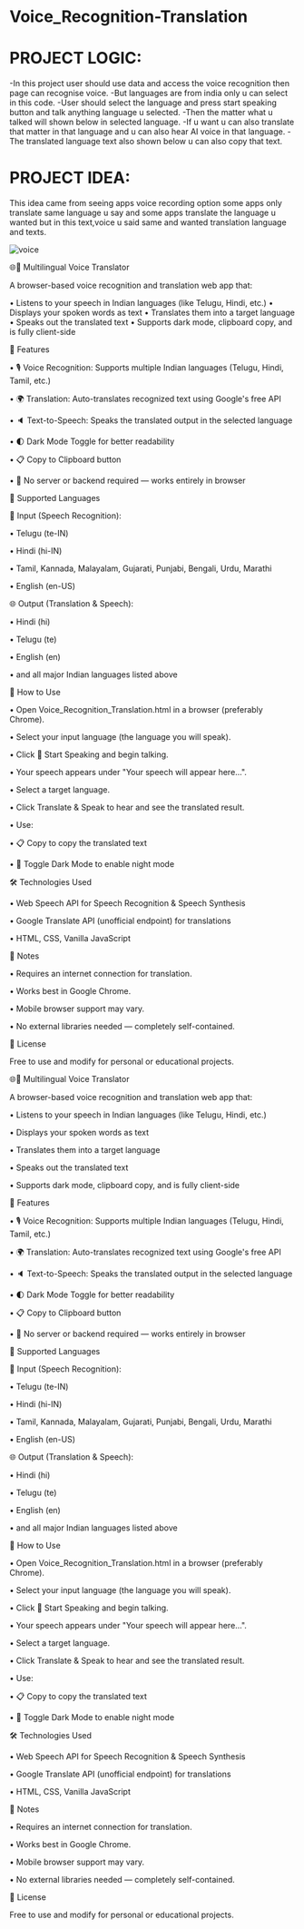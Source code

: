 # Voice_Recognition-Translation
# PROJECT LOGIC:
-In this project user should use data and access the voice recognition then page can recognise voice.
-But languages are from india only u can select in this code.
-User should select the language and press start speaking button and talk anything language u selected.
-Then the matter what u talked will shown below in selected language.
-If u want u can also translate that matter in that language and u can also hear AI voice in that language.
-The translated language text also shown below u can also copy that text.

# PROJECT IDEA:
This idea came from seeing apps voice recording option some apps only translate same language u say and some apps translate the language u wanted but in this text,voice u said same and wanted translation language and texts.

![voice](https://github.com/user-attachments/assets/dec36d1f-c5c3-4911-b2d6-2afc59bc6453)


🌐🎤 Multilingual Voice Translator

A browser-based voice recognition and translation web app that:

• Listens to your speech in Indian languages (like Telugu, Hindi, etc.)
• Displays your spoken words as text
• Translates them into a target language
• Speaks out the translated text
• Supports dark mode, clipboard copy, and is fully client-side

🧠 Features

• 🎙️ Voice Recognition: Supports multiple Indian languages (Telugu, Hindi, Tamil, etc.)

• 🌍 Translation: Auto-translates recognized text using Google's free API

• 🔈 Text-to-Speech: Speaks the translated output in the selected language

• 🌓 Dark Mode Toggle for better readability

• 📋 Copy to Clipboard button

• 🚫 No server or backend required — works entirely in browser

🧪 Supported Languages

🎤 Input (Speech Recognition):

• Telugu (te-IN)

• Hindi (hi-IN)

• Tamil, Kannada, Malayalam, Gujarati, Punjabi, Bengali, Urdu, Marathi

• English (en-US)

🌐 Output (Translation & Speech):

• Hindi (hi)

• Telugu (te)

• English (en)

• and all major Indian languages listed above

🚀 How to Use

• Open Voice_Recognition_Translation.html in a browser (preferably Chrome).

• Select your input language (the language you will speak).

• Click 🎤 Start Speaking and begin talking.

• Your speech appears under "Your speech will appear here...".

• Select a target language.

• Click Translate & Speak to hear and see the translated result.

• Use: 

• 📋 Copy to copy the translated text

• 🌙 Toggle Dark Mode to enable night mode

🛠️ Technologies Used

• Web Speech API for Speech Recognition & Speech Synthesis

• Google Translate API (unofficial endpoint) for translations

• HTML, CSS, Vanilla JavaScript

📎 Notes

• Requires an internet connection for translation.

• Works best in Google Chrome.

• Mobile browser support may vary.

• No external libraries needed — completely self-contained.

📜 License

Free to use and modify for personal or educational projects.

🌐🎤 Multilingual Voice Translator

A browser-based voice recognition and translation web app that:

• Listens to your speech in Indian languages (like Telugu, Hindi, etc.)

• Displays your spoken words as text

• Translates them into a target language

• Speaks out the translated text

• Supports dark mode, clipboard copy, and is fully client-side

🧠 Features

• 🎙️ Voice Recognition: Supports multiple Indian languages (Telugu, Hindi, Tamil, etc.)

• 🌍 Translation: Auto-translates recognized text using Google's free API

• 🔈 Text-to-Speech: Speaks the translated output in the selected language

• 🌓 Dark Mode Toggle for better readability

• 📋 Copy to Clipboard button

• 🚫 No server or backend required — works entirely in browser

🧪 Supported Languages

🎤 Input (Speech Recognition):

• Telugu (te-IN)

• Hindi (hi-IN)

• Tamil, Kannada, Malayalam, Gujarati, Punjabi, Bengali, Urdu, Marathi

• English (en-US)

🌐 Output (Translation & Speech):

• Hindi (hi)

• Telugu (te)

• English (en)

• and all major Indian languages listed above

🚀 How to Use

• Open Voice_Recognition_Translation.html in a browser (preferably Chrome).

• Select your input language (the language you will speak).

• Click 🎤 Start Speaking and begin talking.

• Your speech appears under "Your speech will appear here...".

• Select a target language.

• Click Translate & Speak to hear and see the translated result.

• Use: 

• 📋 Copy to copy the translated text

• 🌙 Toggle Dark Mode to enable night mode

🛠️ Technologies Used

• Web Speech API for Speech Recognition & Speech Synthesis

• Google Translate API (unofficial endpoint) for translations

• HTML, CSS, Vanilla JavaScript

📎 Notes

• Requires an internet connection for translation.

• Works best in Google Chrome.

• Mobile browser support may vary.

• No external libraries needed — completely self-contained.

📜 License

Free to use and modify for personal or educational projects.
